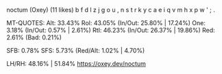 noctum (Oxey) (11 likes)
  b f d l z  j g o u ,
  n s t r k  y c a e i
  q v m h x  p w ' ; .

MT-QUOTES:
  Alt: 33.43%
  Rol: 43.05%   (In/Out: 25.80% | 17.24%)
  One:  3.18%   (In/Out:  0.57% |  2.61%)
  Rtl: 46.23%   (In/Out: 26.37% | 19.86%)
  Red:  2.61%   (Bad:     0.21%)

  SFB: 0.78%
  SFS: 5.73%    (Red/Alt: 1.02% | 4.70%)

  LH/RH: 48.16% | 51.84%
  https://oxey.dev/noctum
  